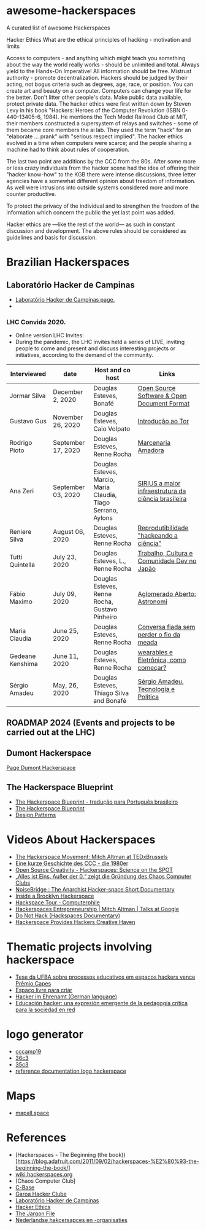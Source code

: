# awesome-hackerspaces
A curated list of awesome Hackerspaces

Hacker Ethics
What are the ethical principles of hacking - motivation and limits

Access to computers - and anything which might teach you something about the way the world really works - should be unlimited and total. Always yield to the Hands-On Imperative!
All information should be free.
Mistrust authority - promote decentralization.
Hackers should be judged by their acting, not bogus criteria such as degrees, age, race, or position.
You can create art and beauty on a computer.
Computers can change your life for the better.
Don't litter other people's data.
Make public data available, protect private data.
The hacker ethics were first written down by Steven Levy in his book "Hackers: Heroes of the Computer Revolution (ISBN 0-440-13405-6, 1984). He mentions the Tech Model Railroad Club at MIT, their members constructed a supersystem of relays and switches - some of them became core members the ai lab. They used the term "hack" for an "elaborate ... prank" with "serious respect implied". The hacker ethics evolved in a time when computers were scarce; and the people sharing a machine had to think about rules of cooperation.

The last two point are additions by the CCC from the 80s. After some more or less crazy individuals from the hacker scene had the idea of offering their "hacker know-how" to the KGB there were intense discussions, three letter agencies have a somewhat different opinion about freedom of information. As well were intrusions into outside systems considered more and more counter productive.

To protect the privacy of the individual and to strengthen the freedom of the information which concern the public the yet last point was added.

Hacker ethics are —like the rest of the world— as such in constant discussion and development. The above rules should be considered as guidelines and basis for discussion.


# Brazilian Hackerspaces
## Laboratório Hacker de Campinas
- [Laboratório Hacker de Campinas page.](https://wiki.hackerspaces.org/Laborat%C3%B3rio_Hacker_de_Campinas)
- 
### LHC Convida 2020.
- Online version LHC Invites:
- During the pandemic, the LHC invites held a series of LIVE, inviting people to come and present and discuss interesting projects or initiatives, according to the demand of the community.

| Interviewed           |     date     |  Host and co host                         | Links                          |
|-----------------------|--------------|------------------------------------------|--------------------------------|
|Jormar Silva 		|December 2, 2020 |Douglas Esteves, Bonafé |[Open Source Software & Open Document Format](https://www.youtube.com/watch?v=YjiQIIoAuDY) |
|Gustavo Gus	  	|November 26, 2020|Douglas Esteves, Caio Volpato|[Introdução ao Tor](https://www.youtube.com/watch?v=OUbMgDztTJo) |
|Rodrigo Pioto 	 	|September 17, 2020|Douglas Esteves, Renne Rocha|[ Marcenaria Amadora](https://www.youtube.com/watch?v=gh5cLLmnHiA&t) |
|Ana Zeri	      	|September 03, 2020|Douglas Esteves, Marcio, Maria Claudia, Tiago Serrano, Aylons|[SIRIUS a maior infraestrutura da ciência brasileira](https://www.youtube.com/watch?v=ZxKUDOBTqYM) | 
|Reniere Silva		|August 06, 2020|Douglas Esteves, Renne Rocha|[Reprodutibilidade "hackeando a ciência"](https://www.youtube.com/watch?v=GyTwQF6bIpc) |
|Tutti Quintella 	|July 23, 2020|Douglas Esteves, L., Renne Rocha|[Trabalho, Cultura e Comunidade Dev no Japão](https://www.youtube.com/watch?v=VVdE0kJQRYI) |
|Fábio Maximo	  	|July 09, 2020| Douglas Esteves, Renne Rocha, Gustavo Pinheiro|[Aglomerado Aberto: Astronomi](https://www.youtube.com/watch?v=DNhvrxWTQM4) |
|Maria Claudia		|June 25, 2020|Douglas Esteves, Renne Rocha|[Conversa fiada sem perder o fio da meada](https://www.youtube.com/watch?v=jxBDuaMQAdw) |
|Gedeane Kenshima	|June 11, 2020|Douglas Esteves, Renne Rocha|[wearables e Eletrônica, como começar?](https://www.youtube.com/watch?v=UiFvgk0W3f8)|
|Sérgio Amadeu    |May, 26, 2020 |Douglas Esteves, Thiago Silva and Bonafé|[Sérgio Amadeu, Tecnologia e Política](https://www.youtube.com/watch?v=t_AZThnDUCU&t)|

## ROADMAP 2024 (Events and projects to be carried out at the LHC)



## Dumont Hackerspace
[Page Dumont Hackerspace](https://dumonths.github.io/)

## The Hackerspace Blueprint
- [The Hackerspace Blueprint - tradução para Português brasileiro](https://github.com/lhc/hackerspace-blueprint) 
- [The Hackerspace Blueprint ](https://hackerspace.design/)
- [Design Patterns](https://wiki.hackerspaces.org/Design_Patterns)

# Videos About Hackerspaces
- [The Hackerspace Movement: Mitch Altman at TEDxBrussels](https://www.youtube.com/watch?v=WkiX7R1-kaY)
- [Eine kurze Geschichte des CCC - die 1980er](https://www.youtube.com/watch?v=9BmPUCgUNYU)
- [Open Source Creativity - Hackerspaces: Science on the SPOT](https://www.youtube.com/watch?time_continue=26&v=wamwklXWK4M&feature=emb_logo)
- [„Alles ist Eins. Außer der 0.“ zeigt die Gründung des Chaos Computer Clubs](https://fm4.orf.at/stories/3016826/)
- [NoiseBridge : The Anarchist Hacker-space Short Documentary](https://www.youtube.com/watch?v=JZmQdKLVb1w)
- [Inside a Brooklyn Hackerspace](https://www.youtube.com/watch?v=aezNzv6oOAQ)
- [Hackspace Tour - Computerphile](https://www.youtube.com/watch?v=NlKjFZwW3Ts)
- [Hackerspaces Entrepreneurship | Mitch Altman | Talks at Google](https://www.youtube.com/watch?v=jlrdHM6q6mY)
- [Do Not Hack (Hackspaces Documentary)](https://www.youtube.com/watch?v=t8up7Wm-LAE)
- [Hackerspace Provides Hackers Creative Haven](https://www.youtube.com/watch?v=gCvyeTRnQSs)

# Thematic projects involving hackerspace
- [Tese da UFBA sobre processos educativos em espaços hackers vence Prêmio Capes](http://www.edgardigital.ufba.br/?p=15363) 
- [Espaço livre para criar](https://revistapesquisa.fapesp.br/2018/05/23/espaco-livre-para-criar/)
- [Hacker im Ehrenamt (German language)](https://www.deutschlandfunkkultur.de/wau-holland-stiftung-hacker-im-ehrenamt.1264.de.html?dram:article_id=484385)
- [Educación hacker: una expresión emergente de la pedagogía crítica para la sociedad en red](https://www.e-publicacoes.uerj.br/index.php/revistateias/article/view/43375)

# logo generator
- [cccamp19](https://cccamp19.bleeptrack.de/)
- [36c3](https://36c3.bleeptrack.de/)
- [35c3](https://35c3.bleeptrack.de/)
- [reference documentation logo hackerspace](https://gitlab.com/gosh-community/visual-identity)

# Maps
- [mapall.space](https://mapall.space/)

# References
- [Hackerspaces - The Beginning (the book))[https://blog.adafruit.com/2011/09/02/hackerspaces-%E2%80%93-the-beginning-the-book/]
- [wiki.hackerspaces.org](https://wiki.hackerspaces.org/)
- [Chaos Computer Club]
- [C-Base](https://www.c-base.org/)
- [Garoa Hacker Clube](https://garoa.net.br)
- [Laboratório Hacker de Campinas](https://lhc.net.br/)
- [Hacker Ethics](https://www.ccc.de/en/hackerethik)
- [The Jargon File](http://catb.org/jargon/html/)
- [Nederlandse hakcersapces en -organisaties](https://hackerspaces.nl/)

